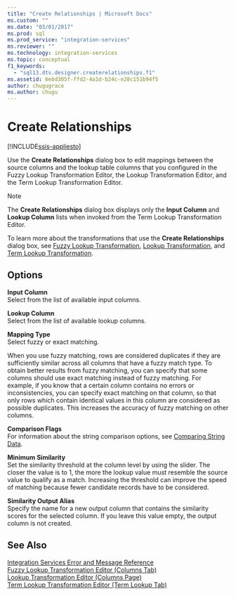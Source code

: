 ```yaml
---
title: "Create Relationships | Microsoft Docs"
ms.custom: ""
ms.date: "03/01/2017"
ms.prod: sql
ms.prod_service: "integration-services"
ms.reviewer: ""
ms.technology: integration-services
ms.topic: conceptual
f1_keywords: 
  - "sql13.dts.designer.createrelationships.f1"
ms.assetid: 6ebd305f-ffd2-4a1d-b24c-e28c151b94f5
author: chugugrace
ms.author: chugu
---
```

# Create Relationships

[!INCLUDE[ssis-appliesto](../../../includes/ssis-appliesto-ssvrpluslinux-asdb-asdw-xxx.md)]


  Use the **Create Relationships** dialog box to edit mappings between the source columns and the lookup table columns that you configured in the Fuzzy Lookup Transformation Editor, the Lookup Transformation Editor, and the Term Lookup Transformation Editor.  
  
> [!NOTE]  
>  The **Create Relationships** dialog box displays only the **Input Column** and **Lookup Column** lists when invoked from the Term Lookup Transformation Editor.  
  
 To learn more about the transformations that use the **Create Relationships** dialog box, see [Fuzzy Lookup Transformation](../../../integration-services/data-flow/transformations/fuzzy-lookup-transformation.md), [Lookup Transformation](../../../integration-services/data-flow/transformations/lookup-transformation.md), and [Term Lookup Transformation](../../../integration-services/data-flow/transformations/term-lookup-transformation.md).  
  
## Options  
 **Input Column**  
 Select from the list of available input columns.  
  
 **Lookup Column**  
 Select from the list of available lookup columns.  
  
 **Mapping Type**  
 Select fuzzy or exact matching.  
  
 When you use fuzzy matching, rows are considered duplicates if they are sufficiently similar across all columns that have a fuzzy match type. To obtain better results from fuzzy matching, you can specify that some columns should use exact matching instead of fuzzy matching. For example, if you know that a certain column contains no errors or inconsistencies, you can specify exact matching on that column, so that only rows which contain identical values in this column are considered as possible duplicates. This increases the accuracy of fuzzy matching on other columns.  
  
 **Comparison Flags**  
 For information about the string comparison options, see [Comparing String Data](../../../integration-services/data-flow/comparing-string-data.md).  
  
 **Minimum Similarity**  
 Set the similarity threshold at the column level by using the slider. The closer the value is to 1, the more the lookup value must resemble the source value to qualify as a match. Increasing the threshold can improve the speed of matching because fewer candidate records have to be considered.  
  
 **Similarity Output Alias**  
 Specify the name for a new output column that contains the similarity scores for the selected column. If you leave this value empty, the output column is not created.  
  
## See Also  
 [Integration Services Error and Message Reference](../../../integration-services/integration-services-error-and-message-reference.md)   
 [Fuzzy Lookup Transformation Editor &#40;Columns Tab&#41;](../../../integration-services/data-flow/transformations/fuzzy-lookup-transformation-editor-columns-tab.md)   
 [Lookup Transformation Editor &#40;Columns Page&#41;](../../../integration-services/data-flow/transformations/lookup-transformation-editor-columns-page.md)   
 [Term Lookup Transformation Editor &#40;Term Lookup Tab&#41;](../../../integration-services/data-flow/transformations/term-lookup-transformation-editor-term-lookup-tab.md)  
  
  

